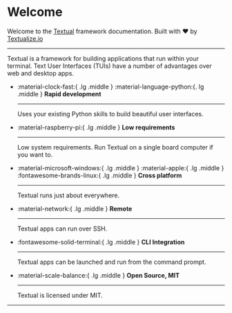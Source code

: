 # Welcome

Welcome to the [Textual](https://github.com/Textualize/textual) framework documentation. Built with ❤️ by [Textualize.io](https://www.textualize.io)

<hr>

Textual is a framework for building applications that run within your terminal. Text User Interfaces (TUIs) have a number of advantages over web and desktop apps.

<div class="grid cards" markdown>

-   :material-clock-fast:{ .lg .middle } :material-language-python:{. lg .middle } __Rapid development__

    ---

    Uses your existing Python skills to build beautiful user interfaces.


-   :material-raspberry-pi:{ .lg .middle } __Low requirements__

    ---

    Low system requirements. Run Textual on a single board computer if you want to.

  

-   :material-microsoft-windows:{ .lg .middle } :material-apple:{ .lg .middle } :fontawesome-brands-linux:{ .lg .middle } __Cross platform__

    ---

    Textual runs just about everywhere.

    

-   :material-network:{ .lg .middle } __Remote__

    ---

    Textual apps can run over SSH.


-   :fontawesome-solid-terminal:{ .lg .middle } __CLI Integration__

    ---

    Textual apps can be launched and run from the command prompt.



-   :material-scale-balance:{ .lg .middle } __Open Source, MIT__

    ---

    Textual is licensed under MIT.
    

</div>


<hr>


```{.textual path="examples/calculator.py" columns=100 lines=41 press="3,.,1,4,5,9,2,_,_"}

```

```{.textual path="examples/pride.py"}

```

```{.textual path="docs/examples/tutorial/stopwatch.py" press="tab,enter,_,_"}
```

```{.textual path="docs/examples/guide/layout/combining_layouts.py"}
```

```{.textual path="docs/examples/app/widgets01.py"}
```


